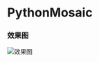 # PythonMosaic
### 效果图
![效果图](https://mmbiz.qpic.cn/mmbiz_jpg/OfKnLmqRzyjp3IaA969bKyLnPVclavJhURVm3rkbwzaicTnycyTXRYNjtmSb0KbCBfib1Tk7tWibG3zF6P3DQdQLg/640?wx_fmt=jpeg&tp=webp&wxfrom=5&wx_lazy=1&wx_co=1 "百度logo")  
